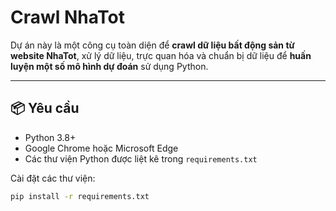 # Crawl NhaTot


Dự án này là một công cụ toàn diện để **crawl dữ liệu bất động sản từ website NhaTot**, xử lý dữ liệu, trực quan hóa và chuẩn bị dữ liệu để **huấn luyện một số mô hình dự đoán** sử dụng Python. 

---

## 📦 Yêu cầu

- Python 3.8+
- Google Chrome hoặc Microsoft Edge
- Các thư viện Python được liệt kê trong `requirements.txt`  

Cài đặt các thư viện:  

```bash
pip install -r requirements.txt
